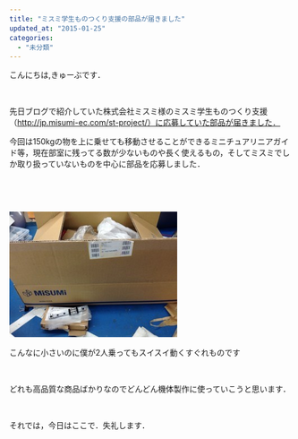 ```yaml
---
title: "ミスミ学生ものつくり支援の部品が届きました"
updated_at: "2015-01-25"
categories: 
  - "未分類"
---
```


こんにちは,きゅーぶです．

 

先日ブログで紹介していた株式会社ミスミ様のミスミ学生ものつくり支援（http://jp.misumi-ec.com/st-project/）に応募していた部品が届きました．

今回は150kgの物を上に乗せても移動させることができるミニチュアリニアガイド等，現在部室に残ってる数が少ないものや長く使えるもの，そしてミスミでしか取り扱っていないものを中心に部品を応募しました．

 

 

[![IMG_0393](images/IMG_0393-300x224.jpg)](http://www.fortefibre.net/blog/wp-content/uploads/2015/01/IMG_0393.jpg)

こんなに小さいのに僕が2人乗ってもスイスイ動くすぐれものです

 

どれも高品質な商品ばかりなのでどんどん機体製作に使っていこうと思います．

 

それでは，今日はここで．失礼します．

